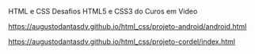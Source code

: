 HTML e CSS
Desafios HTML5 e CSS3 do Curos em Video

<a href="https://augustodantasdv.github.io/html_css/projeto-android/android.html" target="_blank">https://augustodantasdv.github.io/html_css/projeto-android/android.html</a>

<a href="https://augustodantasdv.github.io/html_css/projeto-cordel/index.html" target="_blank">https://augustodantasdv.github.io/html_css/projeto-cordel/index.html</a>